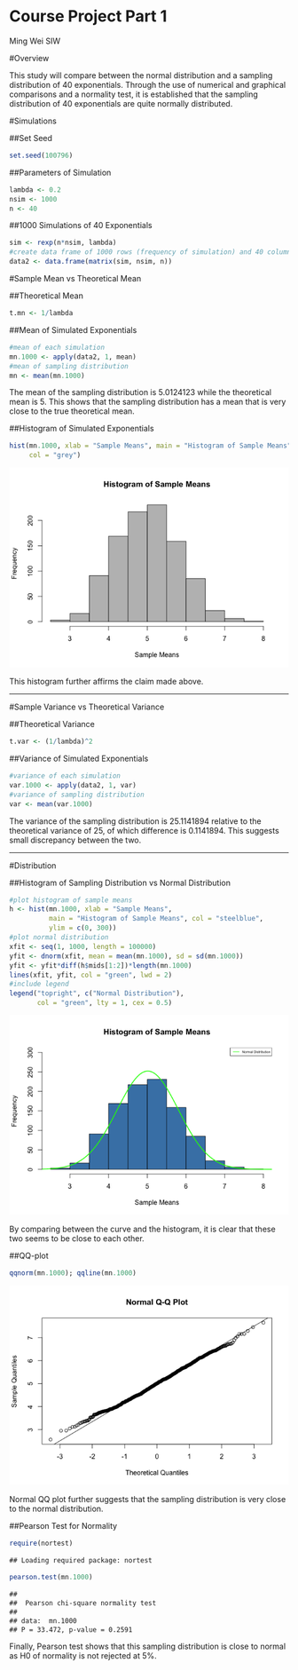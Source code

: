 # Course Project Part 1
Ming Wei SIW  

#Overview

This study will compare between the normal distribution and a sampling distribution of 40 exponentials. Through the use of numerical and graphical comparisons and a normality test, it is established that the sampling distribution of 40 exponentials are quite normally distributed.

#Simulations

##Set Seed


```r
set.seed(100796)
```

##Parameters of Simulation


```r
lambda <- 0.2
nsim <- 1000
n <- 40
```

##1000 Simulations of 40 Exponentials


```r
sim <- rexp(n*nsim, lambda)
#create data frame of 1000 rows (frequency of simulation) and 40 columns
data2 <- data.frame(matrix(sim, nsim, n))
```

#Sample Mean vs Theoretical Mean

##Theoretical Mean


```r
t.mn <- 1/lambda
```

##Mean of Simulated Exponentials


```r
#mean of each simulation
mn.1000 <- apply(data2, 1, mean)
#mean of sampling distribution
mn <- mean(mn.1000)
```

The mean of the sampling distribution is 5.0124123 while the theoretical mean is 5. This shows that the sampling distribution has a mean that is very close to the true theoretical mean.

##Histogram of Simulated Exponentials


```r
hist(mn.1000, xlab = "Sample Means", main = "Histogram of Sample Means",
     col = "grey")
```

![](Course_Project_1_files/figure-html/unnamed-chunk-6-1.png)<!-- -->

This histogram further affirms the claim made above.

---

#Sample Variance vs Theoretical Variance

##Theoretical Variance


```r
t.var <- (1/lambda)^2
```

##Variance of Simulated Exponentials


```r
#variance of each simulation
var.1000 <- apply(data2, 1, var)
#variance of sampling distribution
var <- mean(var.1000)
```

The variance of the sampling distribution is 25.1141894 relative to the theoretical variance of 25, of which difference is 0.1141894. This suggests small discrepancy between the two.

---

#Distribution

##Histogram of Sampling Distribution vs Normal Distribution


```r
#plot histogram of sample means
h <- hist(mn.1000, xlab = "Sample Means", 
          main = "Histogram of Sample Means", col = "steelblue",
          ylim = c(0, 300))
#plot normal distribution
xfit <- seq(1, 1000, length = 100000)
yfit <- dnorm(xfit, mean = mean(mn.1000), sd = sd(mn.1000))
yfit <- yfit*diff(h$mids[1:2])*length(mn.1000)
lines(xfit, yfit, col = "green", lwd = 2)
#include legend
legend("topright", c("Normal Distribution"),
       col = "green", lty = 1, cex = 0.5)
```

![](Course_Project_1_files/figure-html/unnamed-chunk-9-1.png)<!-- -->

By comparing between the curve and the histogram, it is clear that these two seems to be close to each other.

##QQ-plot


```r
qqnorm(mn.1000); qqline(mn.1000)
```

![](Course_Project_1_files/figure-html/unnamed-chunk-10-1.png)<!-- -->

Normal QQ plot further suggests that the sampling distribution is very close to the normal distribution.

##Pearson Test for Normality


```r
require(nortest)
```

```
## Loading required package: nortest
```

```r
pearson.test(mn.1000)
```

```
## 
## 	Pearson chi-square normality test
## 
## data:  mn.1000
## P = 33.472, p-value = 0.2591
```

Finally, Pearson test shows that this sampling distribution is close to normal as H0 of normality is not rejected at 5%.
